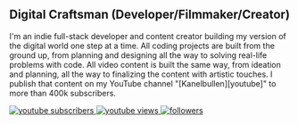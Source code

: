 ## **Digital Craftsman (Developer/Filmmaker/Creator)**

I'm an indie full-stack developer and content creator building my version of the digital world one step at a time. All coding projects are built from the ground up, from planning and designing all the way to solving real-life problems with code. All video content is built the same way, from ideation and planning, all the way to finalizing the content with artistic touches. I publish that content on my YouTube channel "[Kanelbullen][youtube]" to more than 400k subscribers.

<p align="left">
  <a href="https://www.youtube.com/c/Kanelbullen?sub_confirmation=1">
    <img alt="youtube subscribers" title="Subscribe to my YouTube channel" src="https://custom-icon-badges.demolab.com/youtube/channel/subscribers/UC2WHjPDvBE60328n17ZGfg?color=%23E05D44&label=SUBSCRIBE&logo=video&logoColor=white&style=for-the-badge&labelColor=E4630E" />
  </a> 
  <a href="https://www.youtube.com/c/Kanelbullen">
    <img alt="youtube views" title="YouTube views" src="https://custom-icon-badges.demolab.com/youtube/channel/views/UC2WHjPDvBE60328n17ZGfg?color=%23E1AD0E&logo=eye&logoColor=white&style=for-the-badge&labelColor=076900" />
  </a> 
  <a href="https://github.com/Kanelbullen?tab=followers">
    <img alt="followers" title="Follow me on Github" src="https://custom-icon-badges.demolab.com/github/followers/Kanelbullen?color=236ad3&label=Follow&logo=github&logoColor=white&style=for-the-badge" />
  </a>
</p>

